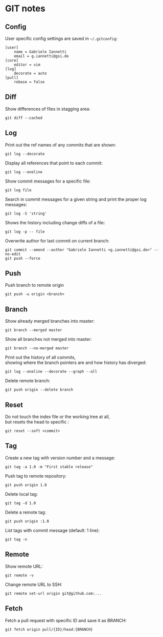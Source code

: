 # GIT notes

## Config

User specific config settings are saved in `~/.gitconfig`:  

```
[user]
    name = Gabriele Iannetti
    email = g.iannetti@gsi.de
[core]
    editor = vim
[log]
    decorate = auto
[pull]
    rebase = false
```

## Diff

Show differences of files in stagging area:
```
git diff --cached
```

## Log

Print out the ref names of any commits that are shown:
```
git log --decorate
```

Display all references that point to each commit:
```
git log --oneline
```

Show commit messages for a specific file:
```
git log file
```

Search in commit messages for a given string and print the proper log messages:
```
git log -S 'string'
```

Shows the history including change diffs of a file:
```
git log -p -- file
```

Overwrite author for last commit on current branch:
```
git commit --amend --author "Gabriele Iannetti <g.iannetti@gsi.de>" --no-edit
git push --force
```

## Push

Push branch to remote origin
```
git push -u origin <branch>
```

## Branch

Show already merged branches into master:
```
git branch --merged master
```

Show all branches not merged into master:
```
git branch --no-merged master
```

Print out the history of all commits,  
showing where the branch pointers are and how history has diverged:
```
git log --oneline --decorate --graph --all
```

Delete remote branch:  
```
git push origin --delete branch
```

## Reset

Do not touch the index file or the working tree at all,  
but resets the head to specific <commit>:
```
git reset --soft <commit>
```

## Tag

Create a new tag with version number and a message:
```
git tag -a 1.0 -m "First stable release"
```

Push tag to remote repository:
```
git push origin 1.0
```

Delete local tag:
```
git tag -d 1.0
```

Delete a remote tag:
```
git push origin :1.0
```

List tags with commit message (default: 1 line):
```
git tag -n
```

## Remote

Show remote URL:  
```
git remote -v
```

Change remote URL to SSH:  
```
git remote set-url origin git@github.com:...
```

## Fetch

Fetch a pull request with specific ID and save it as BRANCH:
```
git fetch origin pull/{ID}/head:{BRANCH}
```
